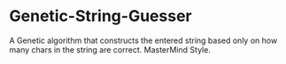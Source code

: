 # Genetic-String-Guesser
A Genetic algorithm that constructs the entered string based only on how many chars in the string are correct. MasterMind Style.
